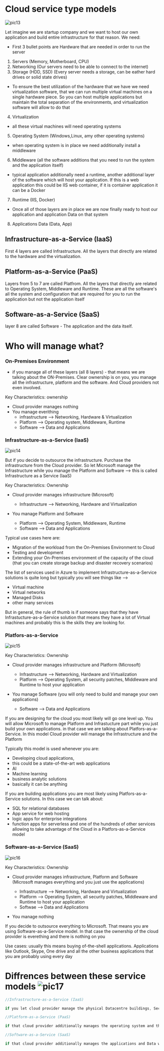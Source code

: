 # Cloud service type models

![pic13](https://github.com/Julian22222/Clouds/blob/main/Azure/IMG/pic13.jpg)

Let imagine we are startup company and we want to host our own application and build entire infrastructure for that reason.
We need:

- First 3 bullet points are Hardware that are needed in order to run the server

1. Servers (Memory, Motherboard, CPU)
2. Networking (Our servers need to be able to connect to the internet)
3. Storage (HDD, SSD) (Every server needs a storage, can be eather hard drives or solid state drives)

- To ensure the best utilization of the hardware that we have we need virtualization software, that we can run multiple virtual machines on a single hardware piece. So you can host multiple applications but maintain the total separation of the environments, and virtualization software will allow to do that

4. Virtualization

- all these virtual machines will need operating systems

5. Operating System (Windows,Linux, amy other operating systems)

- when operating system is in place we need additionally install a middleware

6. Middleware (all the software additions that you need to run the system and the application itself)

- typical application additionally need a runtime, another additional layer of the software which will host your application. If this is a web application this could be IIS web container, if it is container application it can be a Docker

7. Runtime (IIS, Docker)

- Once all of those layers are in place we are now finally ready to host our application and application Data on that system

8. Applications Data (Data, App)

## Infrastructure-as-a-Service (IaaS)

First 4 layers are called Infrastructure. All the layers that directly are related to the hardware and the virtualization.

## Platform-as-a-Service (PaaS)

Layers from 5 to 7 are called Platfrom. All the layers that directly are related to Operating System, Middleware and Runtime. These are all the software's all the system and configuration that are required for you to run the application but not the application itself

## Software-as-a-Service (SaaS)

layer 8 are called Software - The application and the data itself.

# Who will manage what?

### On-Premises Environment

- if you manage all of these layers (all 8 layers) - that means we are talking about the ON-Premises. Clear ownership is on you, you manage all the infrastructure, platform and the software. And Cloud providers not even involved.

Key Characteristics:
ownership

- Cloud provider manages nothing
- You manage everithing
  - infrastructure --> Networking, Hardware & Virtualization
  - Platform --> Operating system, Middleware, Runtime
  - Software --> Data and Applications

### Infrastructure-as-a-Service (IaaS)

![pic14](https://github.com/Julian22222/Clouds/blob/main/Azure/IMG/pic14.jpg)

But if you decide to outsource the infrastructure. Purchase the infrastructure from the Cloud provider. So let Microsoft manage the Infrastructure while you manage the Platform and Software --> this is called Infrastructure as a Service (IaaS)

Key Characteristics:
Ownership

- Cloud provider manages infrastructure (Microsoft)

  - Infrastructure --> Networking, Hardware and Virtualization

- You manage Platform and Software
  - Platform --> Operating System, Middleware, Runtime
  - Software --> Data and Applications

Typical use cases here are:

- Migration of the workload from the On-Premises Environment to Cloud
- Testing and development
- Extending your On-Premises environment of the capacity of the cloud (that you can create storage backup and disaster recovery scenarios)

The list of services used in Azure to implement Infrastructure-as-a-Service solutions is quite long but typically you will see things like -->

- Virtual machine
- Virtual networks
- Managed Disks
- other many services

But in general, the rule of thumb is if someone says that they have Infrastucture-as-a-Service solution that means they have a lot of Virtual machines and probably this is the skills they are looking for.

### Platfors-as-a-Service

![pic15](https://github.com/Julian22222/Clouds/blob/main/Azure/IMG/pic15.jpg)

Key Characteristics:
Ownership

- Cloud provider manages infrastructure and Platform (Microsoft)

  - Infrastructure --> Networking, Hardware and Virtualization
  - Platform --> Operating System, all security patches, Middleware and Runtime to host your application

- You manage Software (you will only need to build and manage your own applications)
  - Software --> Data and Applications

If you are designing for the cloud you most likely will go one level up. You will allow Microsoft to manage Platform and Infrastucture part while you just build your own applications. in that case we are talking about Platfors-as-a-Service. In this model Cloud provider will manage the Infrastructure and the Platform

Typically this model is used whenever you are:

- Developing cloud applications,
- this could be a state-of-the-art web applications
- AI
- Machine learning
- business analytic solutions
- basically it can be anything

If you are building applications you are most likely using Platfors-as-a-Service solutions. In this case we can talk about:

- SQL for relational databases
- App service for web hosting
- logic apps for enterprise integrations
- function apps for serverless and one of the hundreds of other services allowing to take advantage of the Cloud in a Platfors-as-a-Service model

### Software-as-a-Service (SaaS)

![pic16](https://github.com/Julian22222/Clouds/blob/main/Azure/IMG/pic16.jpg)

Key Characteristics:
Ownership

- Cloud provider manages infrastructure, Platform and Software (Microsoft manages everything and you just use the applications)

  - Infrastructure --> Networking, Hardware and Virtualization
  - Platform --> Operating System, all security patches, Middleware and Runtime to host your application
  - Softwae --> Data and Applications

- You manage nothing

If you decide to outsource everything to Microsoft. That means you are using Software-as-a-Service model. In that case the ownership of the cloud provider is everething and there is nothing on you

Use cases:
usually this means buying of-the-shell applications. Applications like Outlook, Skype, One drive and all the other business applications that you are probably using every day

# Diffrences between these service models ![pic17](https://github.com/Julian22222/Clouds/blob/main/Azure/IMG/pic17.jpg)

```C#
//Infrastructure-as-a-Service (IaaS)

if you let cloud provider manage the physical Datacentre buildings, Security, Servers and Storage we are talking about IaaS
```

```C#
//Platform-as-a-Service (PaaS)

if that cloud provider additionally manages the operating system and the development tools we are talking about PaaS
```

```C#
//Software-as-a-Service (SaaS)

if that cloud provider additionally manages the applications and Data we are talking about SaaS
```
